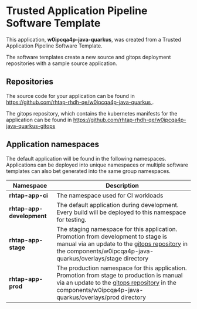 # Trusted Application Pipeline Software Template

This application, **w0ipcqa4p-java-quarkus**, was created from a Trusted Application Pipeline Software Template.

The software templates create a new source and gitops deployment repositories with a sample source application. 

## Repositories

The source code for your application can be found in [https://github.com/rhtap-rhdh-qe/w0ipcqa4p-java-quarkus ](https://github.com/rhtap-rhdh-qe/w0ipcqa4p-java-quarkus ).
 
The gitops repository, which contains the kubernetes manifests for the application can be found in 
[https://github.com/rhtap-rhdh-qe/w0ipcqa4p-java-quarkus-gitops ](https://github.com/rhtap-rhdh-qe/w0ipcqa4p-java-quarkus-gitops ) 

## Application namespaces 

The default application will be found in the following namespaces. Applications can be deployed into unique namespaces or multiple software templates can also bet generated into the same group namespaces.  

|  Namespace   |  Description   |  
| -------- | -------- |
| **rhtap-app-ci** | The namespace used for CI workloads |
| **rhtap-app-development** | The default application during development. Every build will be deployed to this namespace for testing. |
| **rhtap-app-stage** | The staging namespace for this application. Promotion from development to stage is manual via an update to the [gitops repository](https://github.com/rhtap-rhdh-qe/w0ipcqa4p-java-quarkus-gitops ) in the components/w0ipcqa4p-java-quarkus/overlays/stage directory |
| **rhtap-app-prod** | The production namespace for this application. Promotion from stage to production is manual via an update to the [gitops repository](https://github.com/rhtap-rhdh-qe/w0ipcqa4p-java-quarkus-gitops ) in the components/w0ipcqa4p-java-quarkus/overlays/prod directory |